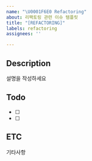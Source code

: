 ```yaml
---
name: "\U0001F6E0️ Refactoring"
about: 리팩토링 관련 이슈 템플릿
title: "[REFACTORING]"
labels: refactoring
assignees: ''

---
```


## Description
설명을 작성하세요

## Todo
- [ ]
- [ ]  

## ETC
기타사항
